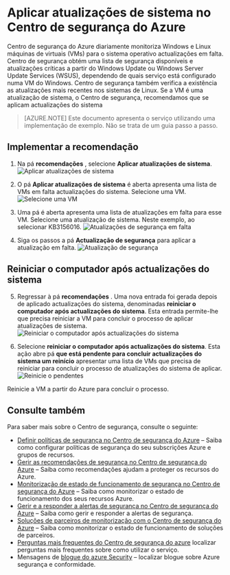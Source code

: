 <properties
   pageTitle="Aplicar atualizações de sistema no Centro de segurança do Azure | Microsoft Azure"
   description="Este documento mostra-lhe como implementar o as recomendações de centro de segurança do Azure **Aplicar atualizações de sistema** e **reiniciar o computador após actualizações do sistema**."
   services="security-center"
   documentationCenter="na"
   authors="TerryLanfear"
   manager="MBaldwin"
   editor=""/>

<tags
   ms.service="security-center"
   ms.devlang="na"
   ms.topic="article"
   ms.tgt_pltfrm="na"
   ms.workload="na"
   ms.date="07/29/2016"
   ms.author="terrylan"/>

# <a name="apply-system-updates-in-azure-security-center"></a>Aplicar atualizações de sistema no Centro de segurança do Azure

Centro de segurança do Azure diariamente monitoriza Windows e Linux máquinas de virtuais (VMs) para o sistema operativo actualizações em falta. Centro de segurança obtém uma lista de segurança disponíveis e atualizações críticas a partir do Windows Update ou Windows Server Update Services (WSUS), dependendo de quais serviço está configurado numa VM do Windows.  Centro de segurança também verifica a existência as atualizações mais recentes nos sistemas de Linux. Se a VM é uma atualização de sistema, o Centro de segurança, recomendamos que se aplicam actualizações do sistema

> [AZURE.NOTE] Este documento apresenta o serviço utilizando uma implementação de exemplo.  Não se trata de um guia passo a passo.

## <a name="implement-the-recommendation"></a>Implementar a recomendação

1. Na pá **recomendações** , selecione **Aplicar atualizações de sistema**.
![Aplicar atualizações de sistema][1]

2. O pá **Aplicar atualizações de sistema** é aberta apresenta uma lista de VMs em falta actualizações do sistema. Selecione uma VM.
![Selecione uma VM][2]

3. Uma pá é aberta apresenta uma lista de atualizações em falta para esse VM. Selecione uma atualização de sistema. Neste exemplo, ao selecionar KB3156016.
![Atualizações de segurança em falta][3]

4. Siga os passos a pá **Actualização de segurança** para aplicar a atualização em falta.
![Atualização de segurança][4]

## <a name="reboot-after-system-updates"></a>Reiniciar o computador após actualizações do sistema

5. Regressar à pá **recomendações** . Uma nova entrada foi gerada depois de aplicado actualizações do sistema, denominadas **reiniciar o computador após actualizações do sistema**. Esta entrada permite-lhe que precisa reiniciar a VM para concluir o processo de aplicar atualizações de sistema.
![Reiniciar o computador após actualizações do sistema][5]

6. Selecione **reiniciar o computador após actualizações do sistema**. Esta ação abre pá **que está pendente para concluir actualizações do sistema um reinício** apresentar uma lista de VMs que precisa de reiniciar para concluir o processo de atualizações do sistema de aplicar.
![Reinicie o pendentes][6]

Reinicie a VM a partir do Azure para concluir o processo.

## <a name="see-also"></a>Consulte também

Para saber mais sobre o Centro de segurança, consulte o seguinte:

- [Definir políticas de segurança no Centro de segurança do Azure](security-center-policies.md) – Saiba como configurar políticas de segurança do seu subscrições Azure e grupos de recursos.
- [Gerir as recomendações de segurança no Centro de segurança do Azure](security-center-recommendations.md) – Saiba como recomendações ajudam a proteger os recursos do Azure.
- [Monitorização de estado de funcionamento de segurança no Centro de segurança do Azure](security-center-monitoring.md) – Saiba como monitorizar o estado de funcionamento dos seus recursos Azure.
- [Gerir e a responder a alertas de segurança no Centro de segurança do Azure](security-center-managing-and-responding-alerts.md) – Saiba como gerir e responder a alertas de segurança.
- [Soluções de parceiros de monitorização com o Centro de segurança do Azure](security-center-partner-solutions.md) – Saiba como monitorizar o estado de funcionamento de soluções de parceiros.
- [Perguntas mais frequentes do Centro de segurança do azure](security-center-faq.md) localizar perguntas mais frequentes sobre como utilizar o serviço.
- Mensagens de [blogue do azure Security](http://blogs.msdn.com/b/azuresecurity/) – localizar blogue sobre Azure segurança e conformidade.

<!--Image references-->
[1]: ./media/security-center-apply-system-updates/recommendation.png
[2]:./media/security-center-apply-system-updates/select-vm.png
[3]: ./media/security-center-apply-system-updates/missing-security-updates.png
[4]: ./media/security-center-apply-system-updates/security-update.png
[5]: ./media/security-center-apply-system-updates/reboot-after-system-updates.png
[6]: ./media/security-center-apply-system-updates/restart-pending.png
